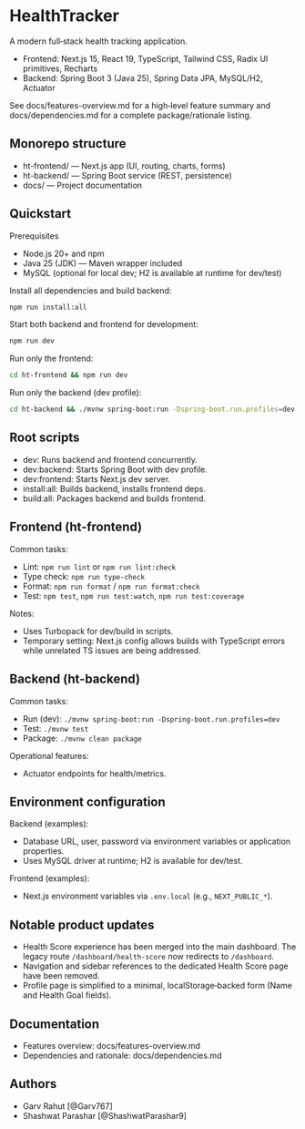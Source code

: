 # HealthTracker

A modern full‑stack health tracking application.

- Frontend: Next.js 15, React 19, TypeScript, Tailwind CSS, Radix UI primitives, Recharts
- Backend: Spring Boot 3 (Java 25), Spring Data JPA, MySQL/H2, Actuator

See docs/features-overview.md for a high‑level feature summary and docs/dependencies.md for a complete package/rationale listing.

## Monorepo structure

- ht-frontend/ — Next.js app (UI, routing, charts, forms)
- ht-backend/ — Spring Boot service (REST, persistence)
- docs/ — Project documentation

## Quickstart

Prerequisites
- Node.js 20+ and npm
- Java 25 (JDK) — Maven wrapper included
- MySQL (optional for local dev; H2 is available at runtime for dev/test)

Install all dependencies and build backend:
```bash path=null start=null
npm run install:all
```

Start both backend and frontend for development:
```bash path=null start=null
npm run dev
```

Run only the frontend:
```bash path=null start=null
cd ht-frontend && npm run dev
```

Run only the backend (dev profile):
```bash path=null start=null
cd ht-backend && ./mvnw spring-boot:run -Dspring-boot.run.profiles=dev
```


## Root scripts

- dev: Runs backend and frontend concurrently.
- dev:backend: Starts Spring Boot with dev profile.
- dev:frontend: Starts Next.js dev server.
- install:all: Builds backend, installs frontend deps.
- build:all: Packages backend and builds frontend.

## Frontend (ht-frontend)

Common tasks:
- Lint: `npm run lint` or `npm run lint:check`
- Type check: `npm run type-check`
- Format: `npm run format` / `npm run format:check`
- Test: `npm test`, `npm run test:watch`, `npm run test:coverage`

Notes:
- Uses Turbopack for dev/build in scripts.
- Temporary setting: Next.js config allows builds with TypeScript errors while unrelated TS issues are being addressed.

## Backend (ht-backend)

Common tasks:
- Run (dev): `./mvnw spring-boot:run -Dspring-boot.run.profiles=dev`
- Test: `./mvnw test`
- Package: `./mvnw clean package`

Operational features:
- Actuator endpoints for health/metrics.

## Environment configuration

Backend (examples):
- Database URL, user, password via environment variables or application properties.
- Uses MySQL driver at runtime; H2 is available for dev/test.

Frontend (examples):
- Next.js environment variables via `.env.local` (e.g., `NEXT_PUBLIC_*`).

## Notable product updates

- Health Score experience has been merged into the main dashboard. The legacy route `/dashboard/health-score` now redirects to `/dashboard`.
- Navigation and sidebar references to the dedicated Health Score page have been removed.
- Profile page is simplified to a minimal, localStorage‑backed form (Name and Health Goal fields).

## Documentation

- Features overview: docs/features-overview.md
- Dependencies and rationale: docs/dependencies.md

## Authors

- Garv Rahut [@Garv767]
- Shashwat Parashar [@ShashwatParashar9]

